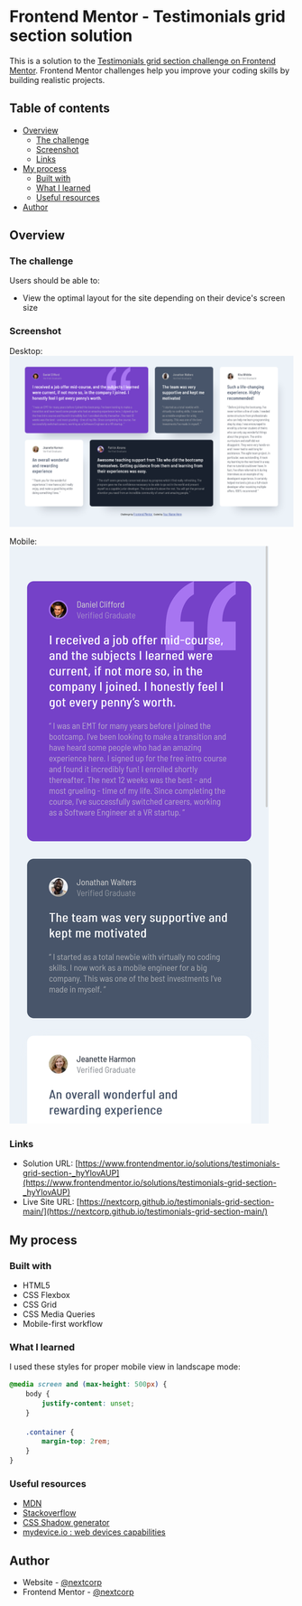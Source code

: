 # Frontend Mentor - Testimonials grid section solution

This is a solution to the [Testimonials grid section challenge on Frontend Mentor](https://www.frontendmentor.io/challenges/testimonials-grid-section-Nnw6J7Un7). Frontend Mentor challenges help you improve your coding skills by building realistic projects. 

## Table of contents

- [Overview](#overview)
  - [The challenge](#the-challenge)
  - [Screenshot](#screenshot)
  - [Links](#links)
- [My process](#my-process)
  - [Built with](#built-with)
  - [What I learned](#what-i-learned)
  - [Useful resources](#useful-resources)
- [Author](#author)

## Overview

### The challenge

Users should be able to:

- View the optimal layout for the site depending on their device's screen size

### Screenshot

Desktop:
![](screenshot-desktop.png)

Mobile:
![](screenshot-mobile.png)

### Links

- Solution URL: [https://www.frontendmentor.io/solutions/testimonials-grid-section-_hyYlovAUP](https://www.frontendmentor.io/solutions/testimonials-grid-section-_hyYlovAUP)
- Live Site URL: [https://nextcorp.github.io/testimonials-grid-section-main/](https://nextcorp.github.io/testimonials-grid-section-main/)

## My process

### Built with

- HTML5
- CSS Flexbox
- CSS Grid
- CSS Media Queries
- Mobile-first workflow

### What I learned

I used these styles for proper mobile view in landscape mode:
```css
@media screen and (max-height: 500px) {
    body {
        justify-content: unset;
    }

    .container {
        margin-top: 2rem;
    }
}
```

### Useful resources

- [MDN](https://developer.mozilla.org/en-US/)
- [Stackoverflow](https://stackoverflow.com/questions)
- [CSS Shadow generator](https://www.cssmatic.com/box-shadow)
- [mydevice.io : web devices capabilities](https://www.mydevice.io/)

## Author

- Website - [@nextcorp](https://nextcorp.github.io/)
- Frontend Mentor - [@nextcorp](https://www.frontendmentor.io/profile/nextcorp)
